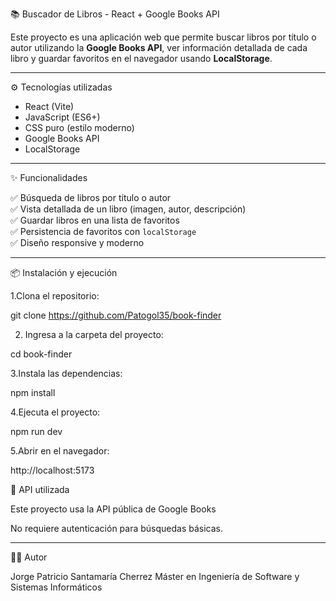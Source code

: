 📚 Buscador de Libros - React + Google Books API

Este proyecto es una aplicación web que permite buscar libros por título o autor utilizando la **Google Books API**, ver información detallada de cada libro y guardar favoritos en el navegador usando **LocalStorage**.

---

⚙️ Tecnologías utilizadas

- React (Vite)
- JavaScript (ES6+)
- CSS puro (estilo moderno)
- Google Books API
- LocalStorage

---

✨ Funcionalidades

✅ Búsqueda de libros por título o autor  
✅ Vista detallada de un libro (imagen, autor, descripción)  
✅ Guardar libros en una lista de favoritos  
✅ Persistencia de favoritos con `localStorage`  
✅ Diseño responsive y moderno  

---

📦 Instalación y ejecución

1.Clona el repositorio: 

git clone https://github.com/Patogol35/book-finder

2. Ingresa a la carpeta del proyecto:

cd book-finder

3.Instala las dependencias: 

npm install

4.Ejecuta el proyecto:

npm run dev

5.Abrir en el navegador:

http://localhost:5173

🔑 API utilizada

Este proyecto usa la API pública de Google Books

No requiere autenticación para búsquedas básicas.

---

👨‍💻 Autor

Jorge Patricio Santamaría Cherrez
Máster en Ingeniería de Software y Sistemas Informáticos

